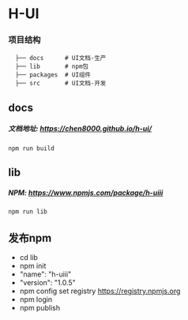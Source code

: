 # H-UI
### 项目结构
```
  ├── docs      # UI文档-生产
  ├── lib       # npm包
  ├── packages  # UI组件
  ├── src       # UI文档-开发
```
## docs 
##### 文档地址: https://chen8000.github.io/h-ui/

```
npm run build
```

## lib
##### NPM: https://www.npmjs.com/package/h-uiii

```
npm run lib
```

## 发布npm
* cd lib
* npm init
*  "name": "h-uiii"
*  "version": "1.0.5"
* npm config set registry https://registry.npmjs.org
* npm login
* npm publish

